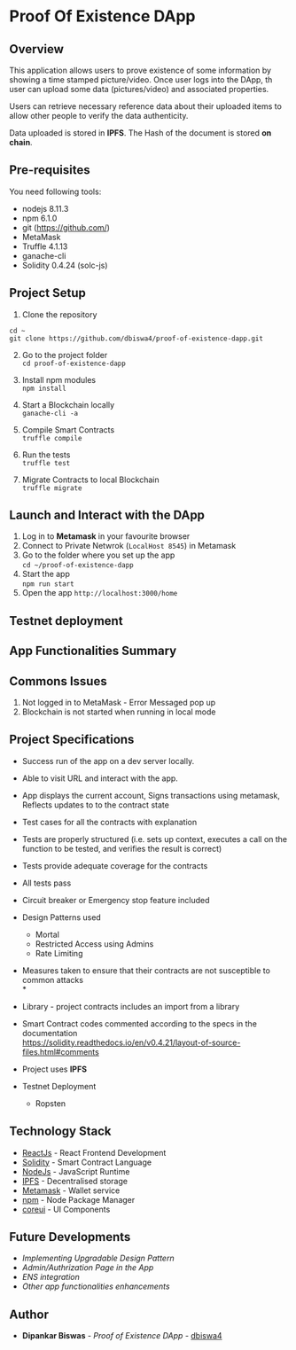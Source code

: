 # Proof Of Existence DApp

## Overview
This application allows users to prove existence of some information by showing a time stamped picture/video. Once user logs into the DApp, th user can upload some data (pictures/video) and associated properties.

Users can retrieve necessary reference data about their uploaded items to allow other people to verify the data authenticity.

Data uploaded is stored in **IPFS**. The Hash of the document is stored **on chain**.

## Pre-requisites
You need following tools:

* nodejs 8.11.3
* npm 6.1.0
* git (https://github.com/)
* MetaMask
* Truffle 4.1.13
* ganache-cli
* Solidity 0.4.24 (solc-js)

## Project Setup
1. Clone the repository <br />
```
cd ~
git clone https://github.com/dbiswa4/proof-of-existence-dapp.git
```

2. Go to the project folder <br />
```cd proof-of-existence-dapp```

3. Install npm modules <br />
```npm install```

4. Start a Blockchain locally <br />
```ganache-cli -a```

5. Compile Smart Contracts <br />
```truffle compile```

6. Run the tests <br />
```truffle test```

7. Migrate Contracts to local Blockchain <br />
```truffle migrate```

## Launch and Interact with the DApp
1. Log in to **Metamask** in your favourite browser
2. Connect to Private Netwrok (```LocalHost 8545```) in Metamask
3. Go to the folder where you set up the app <br />
```cd ~/proof-of-existence-dapp```
4. Start the app <br />
```npm run start```
5. Open the app
```http://localhost:3000/home```

## Testnet deployment

## App Functionalities Summary


## Commons Issues
1. Not logged in to MetaMask - Error Messaged pop up
2. Blockchain is not started when running in local mode


## Project Specifications
* Success run of the app on a dev server locally.
* Able to visit URL and interact with the app.
* App displays the current account, Signs transactions using metamask, Reflects updates to to the contract state <br />
* Test cases for all the contracts with explanation <br />
* Tests are properly structured (i.e. sets up context, executes a call on  the function to be tested, and verifies the result is correct) <br />
* Tests provide adequate coverage for the contracts <br />
* All tests pass <br />

* Circuit breaker or Emergency stop feature included <br />
* Design Patterns used <br />
    * Mortal <br />
    * Restricted Access using Admins <br />
    * Rate Limiting <br />

* Measures taken to ensure that their contracts are not susceptible to common attacks <br />
    * 

* Library - project contracts includes an import from a library <br />
* Smart Contract codes commented according to the specs in the documentation <br /> https://solidity.readthedocs.io/en/v0.4.21/layout-of-source-files.html#comments

* Project uses **IPFS** <br />
* Testnet Deployment <br />
    * Ropsten <br />

## Technology Stack

* [ReactJs](https://reactjs.org/docs/getting-started.html) - React Frontend Development 
* [Solidity](https://solidity.readthedocs.io/en/latest/) - Smart Contract Language
* [NodeJs](https://nodejs.org/en/) - JavaScript Runtime
* [IPFS](https://reactjs.org/docs/getting-started.html) - Decentralised storage
* [Metamask](https://metamask.io/) - Wallet service
* [npm](https://www.npmjs.com/) - Node Package Manager
* [coreui](https://coreui.io/v1/docs/getting-started/introduction/#reactjs) - UI Components


## Future Developments
* _Implementing Upgradable Design Pattern_
* _Admin/Authrization Page in the App_
* _ENS integration_
* _Other app functionalities enhancements_

## Author
* **Dipankar Biswas** - *Proof of Existence DApp* - [dbiswa4](https://github.com/dbiswa4)
